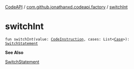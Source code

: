 [CodeAPI](../index.md) / [com.github.jonathanxd.codeapi.factory](index.md) / [switchInt](.)

# switchInt

`fun switchInt(value: `[`CodeInstruction`](../com.github.jonathanxd.codeapi/-code-instruction.md)`, cases: List<`[`Case`](../com.github.jonathanxd.codeapi.base/-case/index.md)`>): `[`SwitchStatement`](../com.github.jonathanxd.codeapi.base/-switch-statement/index.md)

**See Also**

[SwitchStatement](../com.github.jonathanxd.codeapi.base/-switch-statement/index.md)


